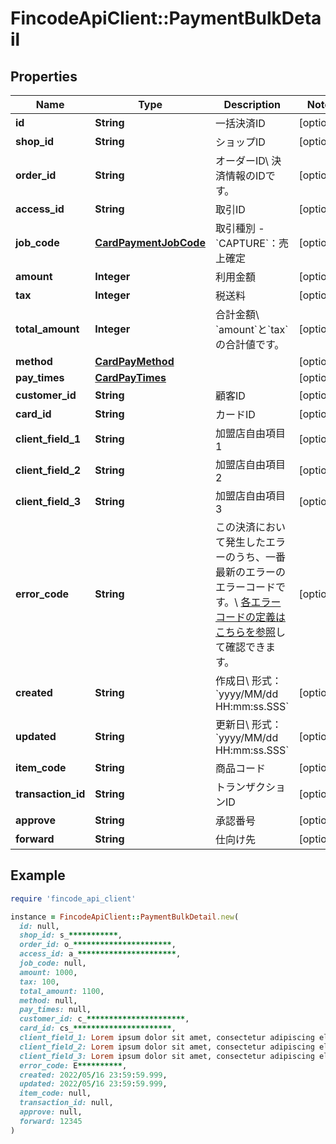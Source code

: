 # FincodeApiClient::PaymentBulkDetail

## Properties

| Name | Type | Description | Notes |
| ---- | ---- | ----------- | ----- |
| **id** | **String** | 一括決済ID  | [optional] |
| **shop_id** | **String** | ショップID  | [optional] |
| **order_id** | **String** | オーダーID\\ 決済情報のIDです。  | [optional] |
| **access_id** | **String** | 取引ID  | [optional] |
| **job_code** | [**CardPaymentJobCode**](CardPaymentJobCode.md) | 取引種別  - &#x60;CAPTURE&#x60;：売上確定  | [optional] |
| **amount** | **Integer** | 利用金額  | [optional] |
| **tax** | **Integer** | 税送料  | [optional] |
| **total_amount** | **Integer** | 合計金額\\ &#x60;amount&#x60;と&#x60;tax&#x60;の合計値です。  | [optional] |
| **method** | [**CardPayMethod**](CardPayMethod.md) |  | [optional] |
| **pay_times** | [**CardPayTimes**](CardPayTimes.md) |  | [optional] |
| **customer_id** | **String** | 顧客ID  | [optional] |
| **card_id** | **String** | カードID  | [optional] |
| **client_field_1** | **String** | 加盟店自由項目 1 | [optional] |
| **client_field_2** | **String** | 加盟店自由項目 2 | [optional] |
| **client_field_3** | **String** | 加盟店自由項目 3 | [optional] |
| **error_code** | **String** | この決済において発生したエラーのうち、一番最新のエラーのエラーコードです。\\ [各エラーコードの定義はこちらを参照](https://docs.fincode.jp/develop_support/error)して確認できます。  | [optional] |
| **created** | **String** | 作成日\\ 形式：&#x60;yyyy/MM/dd HH:mm:ss.SSS&#x60;  | [optional] |
| **updated** | **String** | 更新日\\ 形式：&#x60;yyyy/MM/dd HH:mm:ss.SSS&#x60;  | [optional] |
| **item_code** | **String** | 商品コード  | [optional] |
| **transaction_id** | **String** | トランザクションID  | [optional] |
| **approve** | **String** | 承認番号  | [optional] |
| **forward** | **String** | 仕向け先  | [optional] |

## Example

```ruby
require 'fincode_api_client'

instance = FincodeApiClient::PaymentBulkDetail.new(
  id: null,
  shop_id: s_***********,
  order_id: o_**********************,
  access_id: a_**********************,
  job_code: null,
  amount: 1000,
  tax: 100,
  total_amount: 1100,
  method: null,
  pay_times: null,
  customer_id: c_**********************,
  card_id: cs_**********************,
  client_field_1: Lorem ipsum dolor sit amet, consectetur adipiscing elit, sed do eiusmod tempor incididunt ut labore,
  client_field_2: Lorem ipsum dolor sit amet, consectetur adipiscing elit, sed do eiusmod tempor incididunt ut labore,
  client_field_3: Lorem ipsum dolor sit amet, consectetur adipiscing elit, sed do eiusmod tempor incididunt ut labore,
  error_code: E**********,
  created: 2022/05/16 23:59:59.999,
  updated: 2022/05/16 23:59:59.999,
  item_code: null,
  transaction_id: null,
  approve: null,
  forward: 12345
)
```


